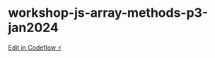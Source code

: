 # workshop-js-array-methods-p3-jan2024

[Edit in Codeflow ⚡️](https://stackblitz.com/~/github.com/ePaulo/workshop-js-array-methods-p3-jan2024)